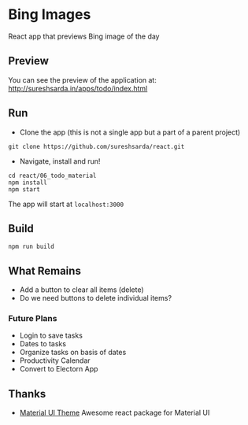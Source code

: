 # Bing Images

React app that previews Bing image of the day

## Preview
You can see the preview of the application at: http://sureshsarda.in/apps/todo/index.html

## Run
- Clone the app (this is not a single app but a part of a parent project)
```
git clone https://github.com/sureshsarda/react.git
```
- Navigate, install and run!
```
cd react/06_todo_material
npm install
npm start
```
The app will start at `localhost:3000`

## Build
```
npm run build
```

## What Remains
- Add a button to clear all items (delete)
- Do we need buttons to delete individual items?

### Future Plans
- Login to save tasks
- Dates to tasks
- Organize tasks on basis of dates
- Productivity Calendar
- Convert to Electorn App

## Thanks
 - [Material UI Theme](http://www.material-ui.com/#/) Awesome react package for Material UI





